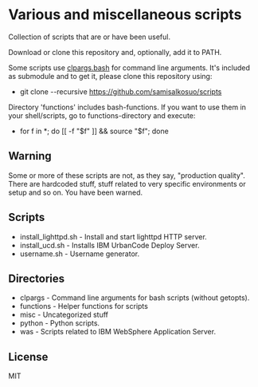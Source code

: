 # Various and miscellaneous scripts

Collection of scripts that are or have been useful.

Download or clone this repository and, optionally, add it to PATH.

Some scripts use [clpargs.bash](https://github.com/samisalkosuo/clpargs) for command line arguments.
It's included as submodule and to get it, please clone this repository using:

- git clone --recursive https://github.com/samisalkosuo/scripts

Directory 'functions' includes bash-functions. If you want to use them in your shell/scripts, go to functions-directory and execute:

- for f in *; do [[ -f "$f" ]] && source "$f"; done

## Warning

Some or more of these scripts are not, as they say, "production quality". There are hardcoded stuff, stuff related to very specific environments or setup and so on. You have been warned.

## Scripts

- install_lighttpd.sh - Install and start lighttpd HTTP server.
- install_ucd.sh - Installs IBM UrbanCode Deploy Server.
- username.sh - Username generator.

## Directories

- clpargs - Command line arguments for bash scripts (without getopts).
- functions - Helper functions for scripts
- misc - Uncategorized stuff
- python - Python scripts.
- was - Scripts related to IBM WebSphere Application Server.


## License

MIT

